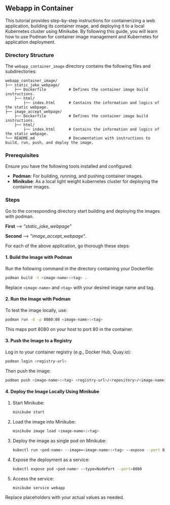 ## Webapp in Container
This tutorial provides step-by-step instructions for containerizing a web application, building its container image, and deploying it to a local Kubernetes cluster using Minikube. By following this guide, you will learn how to use Podman for container image management and Kubernetes for application deployment.

### Directory Structure

The `webapp_container_image` directory contains the following files and subdirectories:

```
webapp_container_image/
├── static_joke_webpage/
    ├── Dockerfile          # Defines the container image build instructions.
    ├── html/
        ├── index.html      # Contains the information and logics of the static webpage.
├── image_accept_webpage/
    ├── Dockerfile          # Defines the container image build instructions.
    ├── html/
        ├── index.html      # Contains the information and logics of the static webpage.
└── README.md               # Documentation with instructions to build, run, push, and deploy the image. 
```

### Prerequisites
Ensure you have the following tools installed and configured:
- **Podman**: For building, running, and pushing container images.
- **Minikube**: As a local light weight kubernetes cluster for deploying the container images.

### Steps
Go to the corresponding directory start building and deploying the images with podman.

**First** --> *"static_joke_webpage"* 

**Second** --> *"image_accept_webpage"*.

For each of the above application, go thorough these steps:

#### 1. Build the Image with Podman

Run the following command in the directory containing your Dockerfile:
```bash
podman build -t <image-name>:<tag> .
```
Replace `<image-name>` and `<tag>` with your desired image name and tag.

#### 2. Run the Image with Podman
To test the image locally, use:
```bash
podman run -d -p 8080:80 <image-name>:<tag>
```
This maps port 8080 on your host to port 80 in the container.

#### 3. Push the Image to a Registry
Log in to your container registry (e.g., Docker Hub, Quay.io):
```bash
podman login <registry-url>
```
Then push the image:
```bash
podman push <image-name>:<tag> <registry-url>/<repository>/<image-name>:<tag>
```

#### 4. Deploy the Image Locally Using Minikube
1. Start Minikube:
    ```bash
    minikube start
    ```
2. Load the image into Minikube:
    ```bash
    minikube image load <image-name>:<tag>
    ```
3. Deploy the image as single pod on Minikube:
    ```bash
    kubectl run <pod-name> --image=<image-name>:<tag> --expose --port 8080
    ```

<!-- 4. Create a Kubernetes deployment:
    ```yaml
    apiVersion: apps/v1
    kind: Deployment
    metadata:
      name: webapp
    spec:
      replicas: 1
      selector:
         matchLabels:
            app: webapp
      template:
         metadata:
            labels:
              app: webapp
         spec:
            containers:
            - name: webapp
              image: <image-name>:<tag>
              ports:
              - containerPort: 80
    ```
    Save this YAML to a file (e.g., `deployment.yaml`) and apply it:
    ```bash
    kubectl apply -f deployment.yaml
    ``` -->
4. Expose the deployment as a service:
    ```bash
    kubectl expose pod <pod-name> --type=NodePort --port=8080
    ```
5. Access the service:
    ```bash
    minikube service webapp
    ```

Replace placeholders with your actual values as needed.
